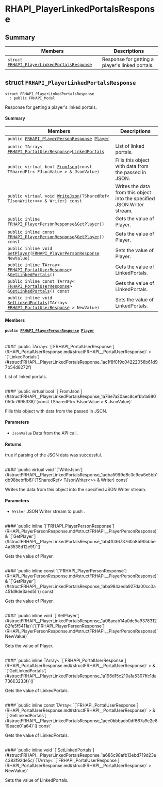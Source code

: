 # RHAPI_PlayerLinkedPortalsResponse <a id="group__RHAPI__PlayerLinkedPortalsResponse"></a>

## Summary

 Members                        | Descriptions                                
--------------------------------|---------------------------------------------
`struct `[`FRHAPI_PlayerLinkedPortalsResponse`](#structFRHAPI__PlayerLinkedPortalsResponse) | Response for getting a player&#39;s linked portals.

## struct `FRHAPI_PlayerLinkedPortalsResponse` <a id="structFRHAPI__PlayerLinkedPortalsResponse"></a>

```
struct FRHAPI_PlayerLinkedPortalsResponse
  : public FRHAPI_Model
```

Response for getting a player&#39;s linked portals.

#### Summary

 Members                        | Descriptions                                
--------------------------------|---------------------------------------------
`public `[`FRHAPI_PlayerPersonResponse`](RHAPI_PlayerPersonResponse.md#structFRHAPI__PlayerPersonResponse)` `[`Player`](#structFRHAPI__PlayerLinkedPortalsResponse_1acac06fcdbf166e78fa8fe536a4c55708) | 
`public TArray< `[`FRHAPI_PortalUserResponse`](RHAPI_PortalUserResponse.md#structFRHAPI__PortalUserResponse)` > `[`LinkedPortals`](#structFRHAPI__PlayerLinkedPortalsResponse_1ac1f8f019c04222056b61d97b54d8272f) | List of linked portals.
`public virtual bool `[`FromJson`](#structFRHAPI__PlayerLinkedPortalsResponse_1a76e7a20aec8cefbb1a980050c7695338)`(const TSharedPtr< FJsonValue > & JsonValue)` | Fills this object with data from the passed in JSON.
`public virtual void `[`WriteJson`](#structFRHAPI__PlayerLinkedPortalsResponse_1aeba5999e8c3c9ea6e5bb1db98bebffb6)`(TSharedRef< TJsonWriter<>> & Writer) const` | Writes the data from this object into the specified JSON Writer stream.
`public inline `[`FRHAPI_PlayerPersonResponse`](RHAPI_PlayerPersonResponse.md#structFRHAPI__PlayerPersonResponse)` & `[`GetPlayer`](#structFRHAPI__PlayerLinkedPortalsResponse_1ab4f03673760a8590bb5e4a3538d12e91)`()` | Gets the value of Player.
`public inline const `[`FRHAPI_PlayerPersonResponse`](RHAPI_PlayerPersonResponse.md#structFRHAPI__PlayerPersonResponse)` & `[`GetPlayer`](#structFRHAPI__PlayerLinkedPortalsResponse_1aba984aeda927da00cc0a451d9de3aed5)`() const` | Gets the value of Player.
`public inline void `[`SetPlayer`](#structFRHAPI__PlayerLinkedPortalsResponse_1a08acab14a0dc5a937831282fe5f5411a)`(`[`FRHAPI_PlayerPersonResponse`](RHAPI_PlayerPersonResponse.md#structFRHAPI__PlayerPersonResponse)` NewValue)` | Sets the value of Player.
`public inline TArray< `[`FRHAPI_PortalUserResponse`](RHAPI_PortalUserResponse.md#structFRHAPI__PortalUserResponse)` > & `[`GetLinkedPortals`](#structFRHAPI__PlayerLinkedPortalsResponse_1a196d15c210a1a5307ffc1da73603233f)`()` | Gets the value of LinkedPortals.
`public inline const TArray< `[`FRHAPI_PortalUserResponse`](RHAPI_PortalUserResponse.md#structFRHAPI__PortalUserResponse)` > & `[`GetLinkedPortals`](#structFRHAPI__PlayerLinkedPortalsResponse_1aee0bbbacb0df667a9e2e819eace01a64)`() const` | Gets the value of LinkedPortals.
`public inline void `[`SetLinkedPortals`](#structFRHAPI__PlayerLinkedPortalsResponse_1a686c98afb13ebd719d23e4383f92de5c)`(TArray< `[`FRHAPI_PortalUserResponse`](RHAPI_PortalUserResponse.md#structFRHAPI__PortalUserResponse)` > NewValue)` | Sets the value of LinkedPortals.

#### Members

#### `public `[`FRHAPI_PlayerPersonResponse`](RHAPI_PlayerPersonResponse.md#structFRHAPI__PlayerPersonResponse)` `[`Player`](#structFRHAPI__PlayerLinkedPortalsResponse_1acac06fcdbf166e78fa8fe536a4c55708) <a id="structFRHAPI__PlayerLinkedPortalsResponse_1acac06fcdbf166e78fa8fe536a4c55708"></a>

<br>
#### `public TArray< `[`FRHAPI_PortalUserResponse`](RHAPI_PortalUserResponse.md#structFRHAPI__PortalUserResponse)` > `[`LinkedPortals`](#structFRHAPI__PlayerLinkedPortalsResponse_1ac1f8f019c04222056b61d97b54d8272f) <a id="structFRHAPI__PlayerLinkedPortalsResponse_1ac1f8f019c04222056b61d97b54d8272f"></a>

List of linked portals.

<br>
#### `public virtual bool `[`FromJson`](#structFRHAPI__PlayerLinkedPortalsResponse_1a76e7a20aec8cefbb1a980050c7695338)`(const TSharedPtr< FJsonValue > & JsonValue)` <a id="structFRHAPI__PlayerLinkedPortalsResponse_1a76e7a20aec8cefbb1a980050c7695338"></a>

Fills this object with data from the passed in JSON.

#### Parameters
* `JsonValue` Data from the API call.

#### Returns
true if parsing of the JSON data was successful.

<br>
#### `public virtual void `[`WriteJson`](#structFRHAPI__PlayerLinkedPortalsResponse_1aeba5999e8c3c9ea6e5bb1db98bebffb6)`(TSharedRef< TJsonWriter<>> & Writer) const` <a id="structFRHAPI__PlayerLinkedPortalsResponse_1aeba5999e8c3c9ea6e5bb1db98bebffb6"></a>

Writes the data from this object into the specified JSON Writer stream.

#### Parameters
* `Writer` JSON Writer stream to push .

<br>
#### `public inline `[`FRHAPI_PlayerPersonResponse`](RHAPI_PlayerPersonResponse.md#structFRHAPI__PlayerPersonResponse)` & `[`GetPlayer`](#structFRHAPI__PlayerLinkedPortalsResponse_1ab4f03673760a8590bb5e4a3538d12e91)`()` <a id="structFRHAPI__PlayerLinkedPortalsResponse_1ab4f03673760a8590bb5e4a3538d12e91"></a>

Gets the value of Player.

<br>
#### `public inline const `[`FRHAPI_PlayerPersonResponse`](RHAPI_PlayerPersonResponse.md#structFRHAPI__PlayerPersonResponse)` & `[`GetPlayer`](#structFRHAPI__PlayerLinkedPortalsResponse_1aba984aeda927da00cc0a451d9de3aed5)`() const` <a id="structFRHAPI__PlayerLinkedPortalsResponse_1aba984aeda927da00cc0a451d9de3aed5"></a>

Gets the value of Player.

<br>
#### `public inline void `[`SetPlayer`](#structFRHAPI__PlayerLinkedPortalsResponse_1a08acab14a0dc5a937831282fe5f5411a)`(`[`FRHAPI_PlayerPersonResponse`](RHAPI_PlayerPersonResponse.md#structFRHAPI__PlayerPersonResponse)` NewValue)` <a id="structFRHAPI__PlayerLinkedPortalsResponse_1a08acab14a0dc5a937831282fe5f5411a"></a>

Sets the value of Player.

<br>
#### `public inline TArray< `[`FRHAPI_PortalUserResponse`](RHAPI_PortalUserResponse.md#structFRHAPI__PortalUserResponse)` > & `[`GetLinkedPortals`](#structFRHAPI__PlayerLinkedPortalsResponse_1a196d15c210a1a5307ffc1da73603233f)`()` <a id="structFRHAPI__PlayerLinkedPortalsResponse_1a196d15c210a1a5307ffc1da73603233f"></a>

Gets the value of LinkedPortals.

<br>
#### `public inline const TArray< `[`FRHAPI_PortalUserResponse`](RHAPI_PortalUserResponse.md#structFRHAPI__PortalUserResponse)` > & `[`GetLinkedPortals`](#structFRHAPI__PlayerLinkedPortalsResponse_1aee0bbbacb0df667a9e2e819eace01a64)`() const` <a id="structFRHAPI__PlayerLinkedPortalsResponse_1aee0bbbacb0df667a9e2e819eace01a64"></a>

Gets the value of LinkedPortals.

<br>
#### `public inline void `[`SetLinkedPortals`](#structFRHAPI__PlayerLinkedPortalsResponse_1a686c98afb13ebd719d23e4383f92de5c)`(TArray< `[`FRHAPI_PortalUserResponse`](RHAPI_PortalUserResponse.md#structFRHAPI__PortalUserResponse)` > NewValue)` <a id="structFRHAPI__PlayerLinkedPortalsResponse_1a686c98afb13ebd719d23e4383f92de5c"></a>

Sets the value of LinkedPortals.

<br>
